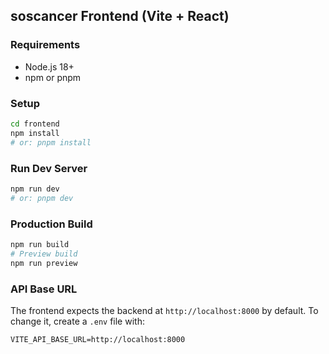 ## soscancer Frontend (Vite + React)

### Requirements

- Node.js 18+
- npm or pnpm

### Setup

```bash
cd frontend
npm install
# or: pnpm install
```

### Run Dev Server

```bash
npm run dev
# or: pnpm dev
```

### Production Build

```bash
npm run build
# Preview build
npm run preview
```

### API Base URL

The frontend expects the backend at `http://localhost:8000` by default. To change it, create a `.env` file with:
```
VITE_API_BASE_URL=http://localhost:8000
```

